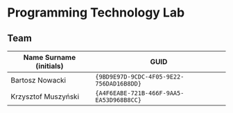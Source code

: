 ﻿# Programming Technology Lab

## Team

| Name Surname (initials) | GUID                                     |
| ----------------------- | ---------------------------------------- |
| Bartosz Nowacki         | `{9BD9E97D-9CDC-4F05-9E22-756DAD16B8DD}` |
| Krzysztof Muszyński     | `{A4F6EABE-721B-466F-9AA5-EA53D968B8CC}` |